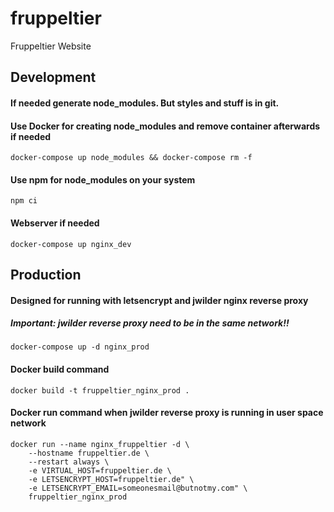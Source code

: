 # fruppeltier

Fruppeltier Website

## Development
#### If needed generate node_modules. But styles and stuff is in git.
#### Use Docker for creating node_modules and remove container afterwards if needed
```
docker-compose up node_modules && docker-compose rm -f
```
#### Use npm for node_modules on your system
```
npm ci
```
#### Webserver if needed
```
docker-compose up nginx_dev
```

## Production
#### Designed for running with letsencrypt and jwilder nginx reverse proxy
##### Important: jwilder reverse proxy need to be in the same network!!
```
docker-compose up -d nginx_prod
```
#### Docker build command
```
docker build -t fruppeltier_nginx_prod .
```
#### Docker run command when jwilder reverse proxy is running in user space network
```
docker run --name nginx_fruppeltier -d \
    --hostname fruppeltier.de \
    --restart always \
    -e VIRTUAL_HOST=fruppeltier.de \
    -e LETSENCRYPT_HOST=fruppeltier.de" \
    -e LETSENCRYPT_EMAIL=someonesmail@butnotmy.com" \
    fruppeltier_nginx_prod
```
